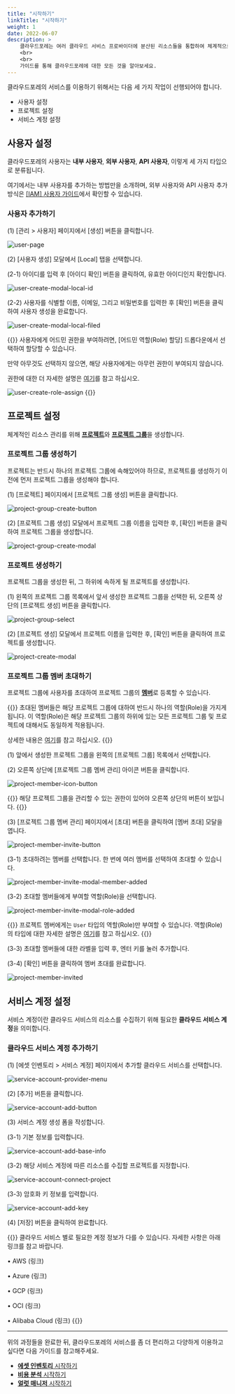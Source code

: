 ```yaml
---
title: "시작하기"
linkTitle: "시작하기"
weight: 1
date: 2022-06-07
description: >
    클라우드포레는 여러 클라우드 서비스 프로바이더에 분산된 리소스들을 통합하여 체계적으로 관리할 수 있는 서비스입니다.
    <br>
    <br>
    가이드를 통해 클라우드포레에 대한 모든 것을 알아보세요. 
---
```


클라우드포레의 서비스를 이용하기 위해서는 다음 세 가지 작업이 선행되어야 합니다.

- 사용자 설정
- 프로젝트 설정
- 서비스 계정 설정

## 사용자 설정

클라우드포레의 사용자는 **내부 사용자**, **외부 사용자**, **API 사용자**, 이렇게 세 가지 타입으로 분류됩니다.

여기에서는 내부 사용자를 추가하는 방법만을 소개하며, 외부 사용자와 API 사용자 추가 방식은 [[IAM] 사용자 가이드](/ko/docs/guides/administration/iam-user)에서 확인할 수 있습니다.

### 사용자 추가하기

(1) [관리 > 사용자] 페이지에서 [생성] 버튼을 클릭합니다.

![user-page](/ko/docs/guides/getting-started/user-setup-img/user-page.png)

(2) [사용자 생성] 모달에서 [Local] 탭을 선택합니다.

(2-1) 아이디를 입력 후 [아이디 확인] 버튼을 클릭하여, 유효한 아이디인지 확인합니다.

![user-create-modal-local-id](/ko/docs/guides/getting-started/user-setup-img/user-create-modal-local-id.png)

(2-2) 사용자를 식별할 이름, 이메일, 그리고 비밀번호를 입력한 후 [확인] 버튼을 클릭하여 사용자 생성을 완료합니다.

![user-create-modal-local-filed](/ko/docs/guides/getting-started/user-setup-img/user-create-modal-local-filed.png)

{{<alert title="어드민 권한 할당">}}
사용자에게 어드민 권한을 부여하려면, [어드민 역할(Role) 할당] 드롭다운에서 선택하여 할당할 수 있습니다.

만약 아무것도 선택하지 않으면, 해당 사용자에게는 아무런 권한이 부여되지 않습니다.

권한에 대한 더 자세한 설명은 [여기](/ko/docs/guides/administration/iam-role)를 참고 하십시오.

![user-create-role-assign](/ko/docs/guides/getting-started/user-setup-img/user-create-role-assign.png)
{{</alert>}}


## 프로젝트 설정

체계적인 리소스 관리를 위해 [**프로젝트**](/ko/docs/guides/project/project)와 [**프로젝트 그룹**](/ko/docs/guides/project/project-group)을 생성합니다.

### 프로젝트 그룹 생성하기

프로젝트는 반드시 하나의 프로젝트 그룹에 속해있어야 하므로, 프로젝트를 생성하기 이전에 먼저 프로젝트 그룹을 생성해야 합니다.

(1) [프로젝트] 페이지에서 [프로젝트 그룹 생성] 버튼을 클릭합니다.

![project-group-create-button](/ko/docs/guides/getting-started/project-setup-img/project-group-create-button.png)

(2) [프로젝트 그룹 생성] 모달에서 프로젝트 그룹 이름을 입력한 후, [확인] 버튼을 클릭하여 프로젝트 그룹을 생성합니다.

![project-group-create-modal](/ko/docs/guides/getting-started/project-setup-img/project-group-create-modal.png)

### 프로젝트 생성하기

프로젝트 그룹을 생성한 뒤, 그 하위에 속하게 될 프로젝트를 생성합니다.

(1) 왼쪽의 프로젝트 그룹 목록에서 앞서 생성한 프로젝트 그룹을 선택한 뒤, 오른쪽 상단의 [프로젝트 생성] 버튼을 클릭합니다.

![project-group-select](/ko/docs/guides/getting-started/project-setup-img/project-group-select.png)

(2) [프로젝트 생성] 모달에서 프로젝트 이름을 입력한 후, [확인] 버튼을 클릭하여 프로젝트를 생성합니다.

![project-create-modal](/ko/docs/guides/getting-started/project-setup-img/project-create-modal.png)


### 프로젝트 그룹 멤버 초대하기

프로젝트 그룹에 사용자를 초대하여 프로젝트 그룹의 [**멤버**](/ko/docs/guides/project/member)로 등록할 수 있습니다.

{{<alert title="프로젝트 그룹 멤버 역할(Role)">}}
초대된 멤버들은 해당 프로젝트 그룹에 대하여 반드시 하나의 역할(Role)을 가지게 됩니다.
이 역할(Role)은 해당 프로젝트 그룹의 하위에 있는 모든 프로젝트 그룹 및 프로젝트에 대해서도 동일하게 적용됩니다.

상세한 내용은 [여기](/ko/docs/guides/administration/iam-role)를 참고 하십시오.
{{</alert>}}

(1) 앞에서 생성한 프로젝트 그룹을 왼쪽의 [프로젝트 그룹] 목록에서 선택합니다.

(2) 오른쪽 상단에 [프로젝트 그룹 멤버 관리] 아이콘 버튼을 클릭합니다.

![project-member-icon-button](/ko/docs/guides/getting-started/project-setup-img/project-member-icon-button.png)

{{<alert title="">}}
해당 프로젝트 그룹을 관리할 수 있는 권한이 있어야 오른쪽 상단의 버튼이 보입니다.
{{</alert>}}

(3) [프로젝트 그룹 멤버 관리] 페이지에서 [초대] 버튼을 클릭하여 [멤버 초대] 모달을 엽니다.

![project-member-invite-button](/ko/docs/guides/getting-started/project-setup-img/project-member-invite-button.png)

(3-1) 초대하려는 멤버를 선택합니다. 한 번에 여러 멤버를 선택하여 초대할 수 있습니다.

![project-member-invite-modal-member-added](/ko/docs/guides/getting-started/project-setup-img/project-member-invite-modal-member-added.png)

(3-2) 초대할 멤버들에게 부여할 역할(Role)을 선택합니다.

![project-member-invite-modal-role-added](/ko/docs/guides/getting-started/project-setup-img/project-member-invite-modal-role-added.png)

{{<alert title="멤버 역할(Role)">}}
프로젝트 멤버에게는 `User` 타입의 역할(Role)만 부여할 수 있습니다.
역할(Role)의 타입에 대한 자세한 설명은 [여기](/ko/docs/guides/administration/iam-role/#역할role-타입)를 참고 하십시오.
{{</alert>}}

(3-3) 초대할 멤버들에 대한 라벨을 입력 후, 엔터 키를 눌러 추가합니다.

(3-4) [확인] 버튼을 클릭하여 멤버 초대를 완료합니다.

![project-member-invited](/ko/docs/guides/getting-started/project-setup-img/project-member-invited.png)

## 서비스 계정 설정

서비스 계정이란 클라우드 서비스의 리소스를 수집하기 위해 필요한 **클라우드 서비스 계정**을 의미합니다.

### 클라우드 서비스 계정 추가하기

(1) [에셋 인벤토리 > 서비스 계정] 페이지에서 추가할 클라우드 서비스를 선택합니다.

![service-account-provider-menu](/ko/docs/guides/getting-started/service-account-setup-img/service-account-provider-menu.png)

(2) [추가] 버튼을 클릭합니다.

![service-account-add-button](/ko/docs/guides/getting-started/service-account-setup-img/service-account-add-button.png)

(3) 서비스 계정 생성 폼을 작성합니다.

(3-1) 기본 정보를 입력합니다.

![service-account-add-base-info](/ko/docs/guides/getting-started/service-account-setup-img/service-account-add-base-info.png)

(3-2) 해당 서비스 계정에 따른 리소스를 수집할 프로젝트를 지정합니다.

![service-account-connect-project](/ko/docs/guides/getting-started/service-account-setup-img/service-account-connect-project.png)

(3-3) 암호화 키 정보를 입력합니다.

![service-account-add-key](/ko/docs/guides/getting-started/service-account-setup-img/service-account-add-key.png)

(4) [저장] 버튼을 클릭하여 완료합니다.


{{<alert title="클라우드 서비스 별 계정 추가">}}
클라우드 서비스 별로 필요한 계정 정보가 다를 수 있습니다. 자세한 사항은 아래 링크를 참고 바랍니다.

• AWS (링크)

• Azure (링크)

• GCP (링크)

• OCI (링크)

• Alibaba Cloud (링크)
{{</alert>}}

---

위의 과정들을 완료한 뒤, 클라우드포레의 서비스를 좀 더 편리하고 다양하게 이용하고 싶다면 다음 가이드를 참고해주세요.

- [**에셋 인벤토리** 시작하기](/ko/docs/guides/asset-inventory/quick-start)
- [**비용 분석** 시작하기](/ko/docs/guides/cost-explorer/cost-analysis)
- [**얼럿 매니저** 시작하기](/ko/docs/guides/alert-manager/quick-start)
